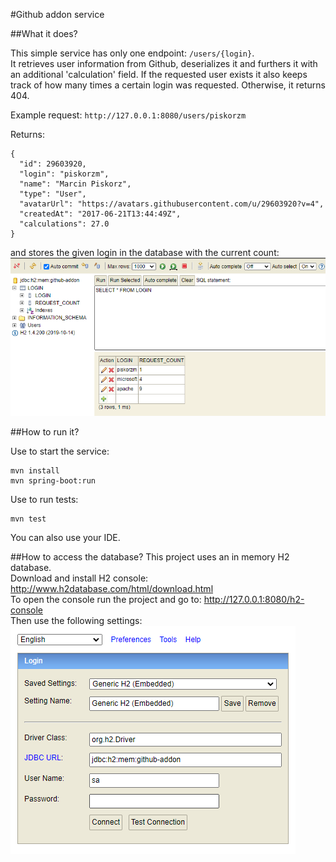 #Github addon service

##What it does?

This simple service has only one endpoint: ```/users/{login}```.\
It retrieves user information from Github, deserializes it and furthers it with an additional 'calculation' field.
If the requested user exists it also keeps track of how many times a certain login was requested. Otherwise, it returns 404.

Example request: ```http://127.0.0.1:8080/users/piskorzm ```

Returns:
```
{
  "id": 29603920,
  "login": "piskorzm",
  "name": "Marcin Piskorz",
  "type": "User",
  "avatarUrl": "https://avatars.githubusercontent.com/u/29603920?v=4",
  "createdAt": "2017-06-21T13:44:49Z",
  "calculations": 27.0
}
```

and stores the given login in the database with the current count:
![h2-db](screenshots/h2-db.png)

##How to run it?

Use to start the service:
```
mvn install
mvn spring-boot:run
```

Use to run tests:
```
mvn test
```

You can also use your IDE.

##How to access the database?
This project uses an in memory H2 database.\
Download and install H2 console: http://www.h2database.com/html/download.html \
To open the console run the project and go to: http://127.0.0.1:8080/h2-console \
Then use the following settings: \
![h2-console](screenshots/h2-console.png)

